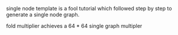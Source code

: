 single node template is a fool tutorial which followed step by step to generate a single node graph.

fold multiplier achieves a 64 * 64 single graph multipler
